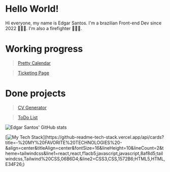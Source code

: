# Hello World!

Hi everyone, my name is Edgar Santos. I'm a brazilian Front-end Dev since 2022 👨🏽‍💻. I'm also a firefighter 👨🏽‍🚒.

# Working progress
> [Pretty Calendar](https://github.com/edgarrps/pretty-calendar)

> [Ticketing Page](https://github.com/edgarrps/ticketing-page)


#


# Done projects
> [CV Generator](https://github.com/edgarrps/cv-generator)

> [ToDo List](https://github.com/edgarrps/todo-list)

![Edgar Santos' GitHub stats](https://github-readme-stats.vercel.app/api?username=edgarrps&show_icons=true)

[![My Tech Stack](https://github-readme-tech-stack.vercel.app/api/cards?title=-%20MY%20FAVORITE%20TECHNOLOGIES%20-&align=center&titleAlign=center&fontSize=16&lineHeight=10&lineCount=2&theme=tailwindcss&line1=react,react,f1acb5;javascript,javascript,8af8d5;tailwindcss,Tailwind%20CSS,06B6D4;&line2=CSS3,CSS,1572B6;HTML5,HTML,E34F26;)](https://github-readme-tech-stack.vercel.app/api/cards?title=-%20MY%20FAVORITE%20TECHNOLOGIES%20-&align=center&titleAlign=center&fontSize=16&lineHeight=10&lineCount=2&theme=tailwindcss&line1=react,react,f1acb5;javascript,javascript,8af8d5;tailwindcss,Tailwind%20CSS,06B6D4;&line2=CSS3,CSS,1572B6;HTML5,HTML,E34F26;)
